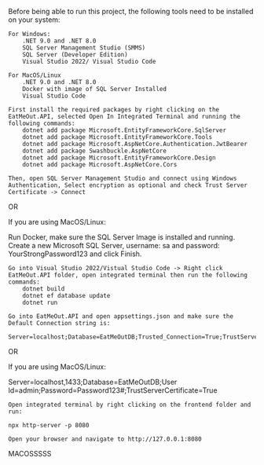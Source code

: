 Before being able to run this project, the following tools need to be installed on your system:

    For Windows:
        .NET 9.0 and .NET 8.0
        SQL Server Management Studio (SMMS)
        SQL Server (Developer Edition)
        Visual Studio 2022/ Visual Studio Code

    For MacOS/Linux
        .NET 9.0 and .NET 8.0
        Docker with image of SQL Server Installed
        Visual Studio Code

    First install the required packages by right clicking on the EatMeOut.API, selected Open In Integrated Terminal and running the following commands:
        dotnet add package Microsoft.EntityFrameworkCore.SqlServer
        dotnet add package Microsoft.EntityFrameworkCore.Tools
        dotnet add package Microsoft.AspNetCore.Authentication.JwtBearer
        dotnet add package Swashbuckle.AspNetCore
        dotnet add package Microsoft.EntityFrameworkCore.Design
        dotnet add package Microsoft.AspNetCore.Cors

    Then, open SQL Server Management Studio and connect using Windows Authentication, Select encryption as optional and check Trust Server Certificate -> Connect

OR

If you are using MacOS/Linux:

Run Docker, make sure the SQL Server Image is installed and running. Create a new Microsoft SQL Server, username: sa and password: YourStrongPassword123 and click Finish.

    Go into Visual Studio 2022/Vistual Studio Code -> Right click EatMeOut.API folder, open integrated terminal then run the following commands:
        dotnet build
        dotnet ef database update
        dotnet run

    Go into EatMeOut.API and open appsettings.json and make sure the Default Connection string is:

    Server=localhost;Database=EatMeOutDB;Trusted_Connection=True;TrustServerCertificate=True

OR

If you are using MacOS/Linux:

Server=localhost,1433;Database=EatMeOutDB;User Id=admin;Password=Password123#;TrustServerCertificate=True

    Open integrated terminal by right clicking on the frontend folder and run:

    npx http-server -p 8080

    Open your browser and navigate to http://127.0.0.1:8080

MACOSSSSS